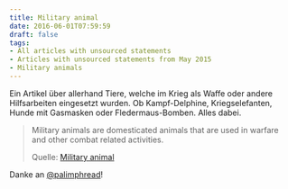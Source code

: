 ```yaml
---
title: Military animal
date: 2016-06-01T07:59:59
draft: false
tags:
- All articles with unsourced statements
- Articles with unsourced statements from May 2015
- Military animals
---
```


Ein Artikel über allerhand Tiere, welche im Krieg als Waffe oder andere
Hilfsarbeiten eingesetzt wurden. Ob Kampf-Delphine, Kriegselefanten, Hunde
mit Gasmasken oder Fledermaus-Bomben. Alles dabei.


> Military animals are domesticated animals that are used in warfare and
> other combat related activities.
>
> Quelle: [Military animal](https://en.wikipedia.org/wiki/Military_animal)

Danke an [@palimphread](https://twitter.com/palimphread)!
